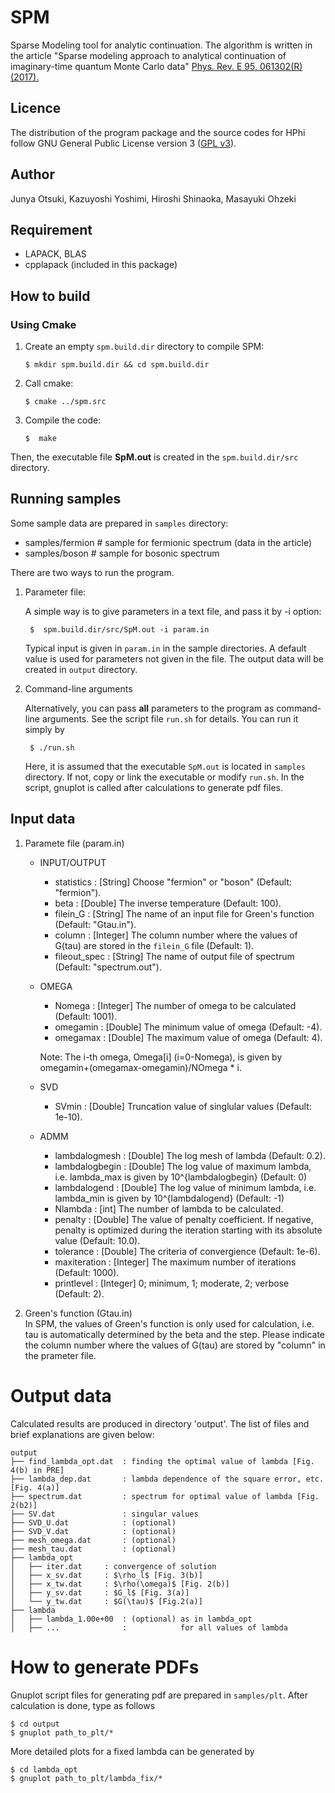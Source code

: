 SPM
====

Sparse Modeling tool for analytic continuation.
The algorithm is written in the article
"Sparse modeling approach to analytical continuation of imaginary-time quantum Monte Carlo data"
[Phys. Rev. E 95, 061302(R) (2017).](https://doi.org/10.1103/PhysRevE.95.061302)

## Licence

The distribution of the program package and the source codes for HPhi follow GNU General Public License version 3 ([GPL v3](http://www.gnu.org/licenses/gpl-3.0.en.html)).

## Author
Junya Otsuki, Kazuyoshi Yoshimi, Hiroshi Shinaoka, Masayuki Ohzeki

## Requirement

* LAPACK, BLAS
* cpplapack (included in this package)


## How to build

### Using Cmake

1. Create an empty ``spm.build.dir`` directory to compile SPM:

	``
	$ mkdir spm.build.dir && cd spm.build.dir
	``

2. Call cmake:

	``
    $ cmake ../spm.src
	``

3. Compile the code:

	``
	$  make
	``


Then, the executable file **SpM.out**  is created in the ``spm.build.dir/src`` directory.

## Running samples

Some sample data are prepared in ``samples`` directory:

* samples/fermion  # sample for fermionic spectrum (data in the article)
* samples/boson  # sample for bosonic spectrum

There are two ways to run the program.

1. Parameter file:

	A simple way is to give parameters in a text file, and pass it by -i option:

		$  spm.build.dir/src/SpM.out -i param.in

	Typical input is given in ``param.in`` in the sample directories.
	A default value is used for parameters not given in the file.
	The output data will be created in ``output`` directory.

1. Command-line arguments

	Alternatively, you can pass **all** parameters to the program as command-line arguments. See the script file ``run.sh`` for details.
	You can run it simply by

		$ ./run.sh

	Here, it is assumed that the executable ``SpM.out`` is located in ``samples`` directory. If not, copy or link the executable or modify ``run.sh``.
	In the script, gnuplot is called after calculations to generate pdf files.

## Input data

1. Paramete file (param.in)

	- INPUT/OUTPUT
		- statistics	: [String]	Choose "fermion" or "boson" (Default: "fermion").
		- beta	: [Double]	The inverse temperature (Default: 100).
		- filein_G	: [String]	The name of an input file for Green's function (Default: "Gtau.in").
		- column	: [Integer]	The column number where the values of G(tau) are stored in the ``filein_G`` file (Default: 1).
		- fileout_spec	: [String]	The name of output file of spectrum (Default: "spectrum.out").

	- OMEGA
		- Nomega	:	[Integer]	The number of omega to be calculated (Default: 1001).
		- omegamin	:	[Double]	The minimum value of omega (Default: -4).
		- omegamax	:	[Double]	The maximum value of omega (Default: 4).

		Note: The i-th omega, Omega[i] (i=0-Nomega), is given by omegamin+(omegamax-omegamin)/NOmega * i.

	- SVD
		- SVmin	:	[Double] Truncation value of singlular values (Default: 1e-10).  

	- ADMM
		- lambdalogmesh	:	[Double]	The log mesh of lambda (Default: 0.2).
		- lambdalogbegin :	[Double]	The log value of maximum lambda, i.e. lambda_max is given by 10^{lambdalogbegin} (Default: 0)
		- lambdalogend	:	[Double]	 The log value of minimum lambda, i.e. lambda_min is given by 10^{lambdalogend}	(Default: -1)
		- Nlambda	:	[int] The number of lambda to be calculated.
		- penalty	:	[Double]  The value of penalty coefficient. If negative, penalty is optimized during the iteration starting with its absolute value (Default: 10.0).
		- tolerance	:	[Double] The criteria of convergience (Default: 1e-6).
		- maxiteration	:	[Integer]	The maximum number of iterations (Default: 1000).
		- printlevel	:	[Integer]	0; minimum, 1; moderate, 2; verbose (Default: 2).

2. Green's function (Gtau.in)  
In SPM, the values of Green's function is only used for calculation, i.e. tau is automatically determined by the beta and the step. Please indicate the column number where the values of G(tau) are stored by "column" in the prameter file.


# Output data
Calculated results are produced in directory 'output'.
The list of files and brief explanations are given below:

```
output
├── find_lambda_opt.dat  : finding the optimal value of lambda [Fig. 4(b) in PRE]
├── lambda_dep.dat       : lambda dependence of the square error, etc. [Fig. 4(a)]
├── spectrum.dat         : spectrum for optimal value of lambda [Fig. 2(b2)]
├── SV.dat               : singular values
├── SVD_U.dat            : (optional)
├── SVD_V.dat            : (optional)
├── mesh_omega.dat       : (optional)
├── mesh_tau.dat         : (optional)
├── lambda_opt
│   ├── iter.dat     : convergence of solution
│   ├── x_sv.dat     : $\rho_l$ [Fig. 3(b)]
│   ├── x_tw.dat     : $\rho(\omega)$ [Fig. 2(b)]
│   ├── y_sv.dat     : $G_l$ [Fig. 3(a)]
│   └── y_tw.dat     : $G(\tau)$ [Fig.2(a)]
├── lambda
│   ├── lambda_1.00e+00  : (optional) as in lambda_opt
│   ├── ...              :            for all values of lambda
```

# How to generate PDFs

Gnuplot script files for generating pdf are prepared in `samples/plt`.
After calculation is done, type as follows

	$ cd output
	$ gnuplot path_to_plt/*

More detailed plots for a fixed lambda can be generated by

	$ cd lambda_opt
	$ gnuplot path_to_plt/lambda_fix/*
